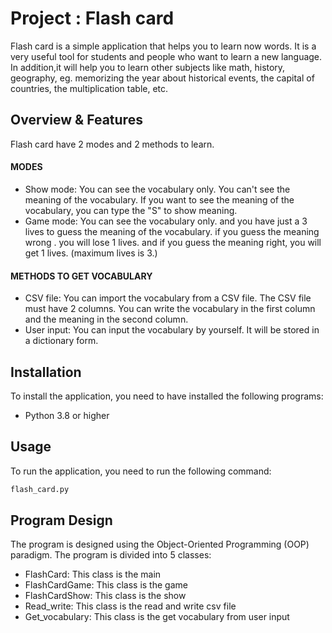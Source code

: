 # Project : Flash card
Flash card is a simple application that helps you to learn now words. It is a very useful
tool for students and people who want to learn a new language. In addition,it will help you
to learn other subjects like math, history, geography, eg. memorizing the year about historical events, 
the capital of countries, the multiplication table, etc.


## Overview & Features
Flash card have 2 modes and 2 methods to learn.

#### MODES
- Show mode: You can see the vocabulary only. You can't see the meaning of the vocabulary.
If you want to see the meaning of the vocabulary, you can type the "S" to show meaning.
- Game mode: You can see the vocabulary only. and you have just a 3 lives to guess 
the meaning of the vocabulary. if you guess the meaning wrong . you will lose 1 lives.
and if you guess the meaning right, you will get 1 lives. (maximum lives is 3.)

#### METHODS TO GET VOCABULARY
- CSV file: You can import the vocabulary from a CSV file. The CSV file must have 2 columns. 
You can write the vocabulary in the first column and the meaning in the second column.
- User input: You can input the vocabulary by yourself. It will be stored in a dictionary form.


## Installation
To install the application, you need to have installed the following programs:
- Python 3.8 or higher

## Usage
To run the application, you need to run the following command:
```bash
flash_card.py
```


## Program Design
The program is designed using the Object-Oriented Programming (OOP) paradigm.
The program is divided into 5 classes:
- FlashCard: This class is the main
- FlashCardGame: This class is the game
- FlashCardShow: This class is the show
- Read_write: This class is the read and write csv file
- Get_vocabulary: This class is the get vocabulary from user input 
